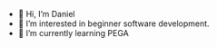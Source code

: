 - 👋 Hi, I’m Daniel
- 👀 I’m interested in beginner software development.
- 🌱 I’m currently learning PEGA

<!---
driconda/driconda is a ✨ special ✨ repository because its `README.md` (this file) appears on your GitHub profile.
You can click the Preview link to take a look at your changes.
--->
